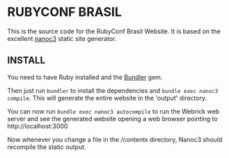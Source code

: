 RUBYCONF BRASIL
===============

This is the source code for the RubyConf Brasil Website. It is based on the
excellent [nanoc3](http://nanoc.stoneship.org) static site generator.

INSTALL
-------

You need to have Ruby installed and the [Bundler](http://gembundler.com/) gem.

Then just run `bundler` to install the dependencies and `bundle exec nanoc3 compile`.
This will generate the entire website in the 'output' directory.

You can now run `bundle exec nanoc3 autocompile` to run the Webrick web server and
see the generated website opening a web browser pointing to http://localhost:3000

Now whenever you change a file in the /contents directory, Nanoc3 should recompile
the static output.
